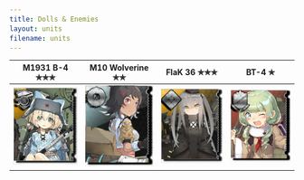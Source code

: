 ```yaml
---
title: Dolls & Enemies
layout: units
filename: units
---
```


|M1931 B-4 ✯✯✯                              |M10 Wolverine ✯✯|FlaK 36 ✯✯✯                      |BT-4 ✯                      |
|-------------------------------|-------------------------------|-------------------------------|-------------------------------|
|![enter image description here](/assets/img/dolls/m1931b4/list_preview.png)|![enter image description here](/assets/img/dolls/m10wolverine/list_preview.png )|![enter image description here](/assets/img/dolls/flak36/list_preview.png )|![enter image description here](/assets/img/dolls/bt4/list_preview.png )
